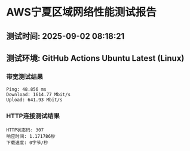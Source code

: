 # AWS宁夏区域网络性能测试报告
## 测试时间: 2025-09-02 08:18:21
## 测试环境: GitHub Actions Ubuntu Latest (Linux)

### 带宽测试结果
```
Ping: 48.856 ms
Download: 1614.77 Mbit/s
Upload: 641.93 Mbit/s
```

### HTTP连接测试结果
```
HTTP状态码: 307
响应时间: 1.171786秒
下载速度: 0字节/秒
```

